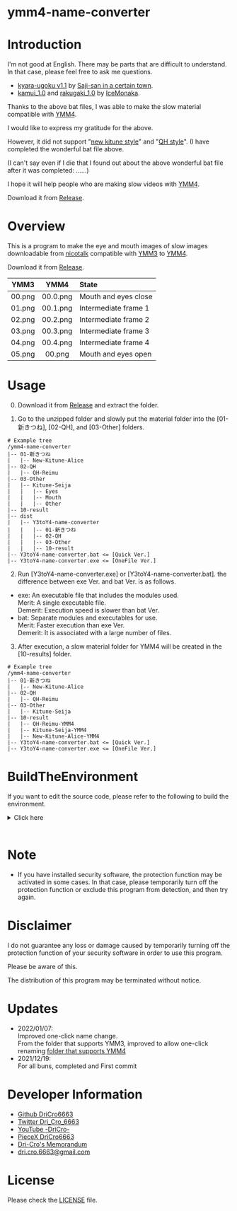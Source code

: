 ymm4-name-converter
=====

# Introduction

I'm not good at English. There may be parts that are difficult to understand. In that case, please feel free to ask me questions.

* [kyara-ugoku v1.1](https://www.dropbox.com/s/vwo2xqcn2yr8vjc/kyara-ugoku%20v1.1.zip?dl=1) by [Saji-san in a certain town](https://note.com/maesato_1/).
* [kamui_1.0](https://www.dropbox.com/sh/xzdcneywrigp8xq/AAD8KoaxDJYsWOT2utpaSha0a) and [rakugaki_1.0](https://www.dropbox.com/sh/uur70k2lfvf8xbd/AAAlLTGa87nF8E5IStmFJd9Za) by [IceMonaka](https://note.com/icemonaka_note/).

Thanks to the above bat files, I was able to make the slow material compatible with [YMM4](https://manjubox.net/ymm4/).

I would like to express my gratitude for the above.

However, it did not support "[new kitune style](http://www.nicotalk.com/charasozai_sky.html)" and "[QH style](https://qhqh123souko.hatenablog.com/entry/2021/09/21/231021)". (I have completed the wonderful bat file above.

(I can't say even if I die that I found out about the above wonderful bat file after it was completed: ......)

I hope it will help people who are making slow videos with [YMM4](https://manjubox.net/ymm4/).

Download it from [Release](https://github.com/DriCro6663/ymm4-name-converter/releases).

# Overview
This is a program to make the eye and mouth images of slow images downloadable from [nicotalk](http://www.nicotalk.com/charasozai.html) compatible with [YMM3](https://manjubox.net/ymm3/) to [YMM4](http://www.nicotalk.com/charasozai.html).

Download it from [Release](https://github.com/DriCro6663/ymm4-name-converter/releases).

|  YMM3  |   YMM4   | State                     |
| :----: |  :----:  | :----                     |
| 00.png | 00.0.png | Mouth and eyes close      |
| 01.png | 00.1.png | Intermediate frame 1      |
| 02.png | 00.2.png | Intermediate frame 2      |
| 03.png | 00.3.png | Intermediate frame 3      |
| 04.png | 00.4.png | Intermediate frame 4      |
| 05.png | 00.png   | Mouth and eyes open       |

# Usage

0. Download it from [Release](https://github.com/DriCro6663/ymm4-name-converter/releases) and extract the folder.

1. Go to the unzipped folder and slowly put the material folder into the [01-新きつね], [02-QH], and [03-Other] folders.

```
# Example tree
/ymm4-name-converter
|-- 01-新きつね
|   |-- New-Kitune-Alice
|-- 02-QH
|   |-- QH-Reimu
|-- 03-Other
|   |-- Kitune-Seija
|   |   |-- Eyes
|   |   |-- Mouth
|   |   |-- Other
|-- 10-result
|-- dist
|   |-- Y3toY4-name-converter
|   |   |-- 01-新きつね
|   |   |-- 02-QH
|   |   |-- 03-Other
|   |   |-- 10-result
|-- Y3toY4-name-converter.bat <= [Quick Ver.]
|-- Y3toY4-name-converter.exe <= [OneFile Ver.]
```

2. Run [Y3toY4-name-converter.exe] or [Y3toY4-name-converter.bat]. the difference between exe Ver. and bat Ver. is as follows.


* exe: An executable file that includes the modules used. <br>
    Merit: A single executable file. <br>
    Demerit: Execution speed is slower than bat Ver.
* bat: Separate modules and executables for use. <br>
    Merit: Faster execution than exe Ver. <br>
    Demerit: It is associated with a large number of files.

3. After execution, a slow material folder for YMM4 will be created in the [10-results] folder.

```
# Example tree
/ymm4-name-converter
|-- 01-新きつね
|   |-- New-Kitune-Alice
|-- 02-QH
|   |-- QH-Reimu
|-- 03-Other
|   |-- Kitune-Seija
|-- 10-result
|   |-- QH-Reimu-YMM4
|   |-- Kitune-Seija-YMM4
|   |-- New-Kitune-Alice-YMM4
|-- Y3toY4-name-converter.bat <= [Quick Ver.]
|-- Y3toY4-name-converter.exe <= [OneFile Ver.]
```

# BuildTheEnvironment
If you want to edit the source code, please refer to the following to build the environment.

<details>
    <summary>Click here</summary>
    <div>　　

## Virtual environment construction
Anaconda Ver.
```
# create virtual env: python ver. 3.8 or higher
conda create --name exepy python=3.8
    - or -
conda create -n pyins

# Active virtual env
conda activate [venv-name]
```

## Required modules

* syy           : Standard library
* os            : Standard library
* re            : Standard library
* shutil        : Standard library
* copy          : Standard library
* numpy         : Computational Extension Library
* pyinstaller   : py -> exe

```
conda install -y numpy pyinstaller
    - or -
pip install numpy pyinstaller
```

If you need to set up a proxy, please refer to the following.
```
# windows
# if you need to use proxy, please set proxy setting.
set HTTP_PROXY=http://<userid>:<password>@<server-address>:<port>
set HTTPS_PROXY=http://<userid>:<password>@<server-address>:<port>

# example
set HTTP_PROXY=http://proxy.example.com:8080
set HTTPS_PROXY=http://proxy.example.com:8080

# check proxy
echo %HTTP_PROXY%
echo %HTTPS_PROXY%
```

## py -> exe
```
# Example
pyinstaller main.py --onefile

"""
    --name          : Specify the name of the exe file
    --onefile       : Combine all exe files into one
    --noconsole     : Suppress console display when running exe
    --debug all     : Debug output
    --clean         : Delete the cache
    --icon          : Specify the path of the icon file

pyinstaller main.py --name [fileName] --onefile --icon [./img/icon.ico] --noconsole
"""
```

</div></details>　　

# Note

* If you have installed security software, the protection function may be activated in some cases. In that case, please temporarily turn off the protection function or exclude this program from detection, and then try again.

# Disclaimer
I do not guarantee any loss or damage caused by temporarily turning off the protection function of your security software in order to use this program.

Please be aware of this.

The distribution of this program may be terminated without notice.

# Updates

* 2022/01/07: <br>
Improved one-click name change. <br>
From the folder that supports YMM3, improved to allow one-click renaming [folder that supports YMM4](https://manjubox.net/ymm4/faq/%E7%AB%8B%E3%81%A1%E7%B5%B5%E6%A9%9F%E8%83%BD/%E5%8B%95%E3%81%8F%E7%AB%8B%E3%81%A1%E7%B5%B5%E7%B4%A0%E6%9D%90%E3%81%AE%E4%BD%9C%E3%82%8A%E6%96%B9/)
* 2021/12/19: <br>
For all buns, completed and First commit

# Developer Information

* [Github DriCro6663](https://github.com/DriCro6663)
* [Twitter Dri_Cro_6663](https://twitter.com/Dri_Cro_6663)
* [YouTube -DriCro-](https://www.youtube.com/channel/UCyWgav9wdiPVjYphB7jrWCQ)
* [PieceX DriCro6663](https://www.piecex.com/users/profile/DriCro6663)
* [Dri-Cro's Memorandum](https://dri-cro-6663.jp/)
* dri.cro.6663@gmail.com

# License

Please check the [LICENSE](./LICENSE) file.